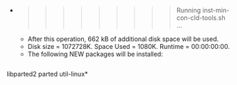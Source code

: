 * >>>>>>>>> Running inst-min-con-cld-tools.sh ...
  * After this operation, 662 kB of additional disk space will be used.
  * Disk size = 1072728K. Space Used = 1080K. Runtime = 00:00:00:00.
  * The following NEW packages will be installed:
  ```bash
libparted2 parted util-linux*
  ```
